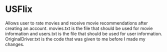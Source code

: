# USFlix
Allows user to rate movies and receive movie recommendations after creating an account. movies.txt is the file that should be used for movie information and users.txt is the file that should be used for user information. OriginalDriver.txt is the code that was given to me before I made my changes.
